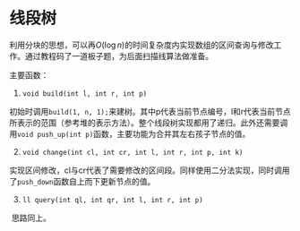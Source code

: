 # 线段树

利用分块的思想，可以再$O(\log n)$的时间复杂度内实现数组的区间查询与修改工作。通过教程码了一道板子题，为后面扫描线算法做准备。

主要函数：

1. `void build(int l, int r, int p)`

​        初始时调用`build(1, n, 1);`来建树。其中p代表当前节点编号，l和r代表当前节点所表示的范围（参考堆的表示方法）。整个线段树实现都用了递归。此外还需要调用`void push_up(int p)`函数，主要功能为合并其左右孩子节点的值。

2. `void change(int cl, int cr, int l, int r, int p, int k)`

​        实现区间修改，cl与cr代表了需要修改的区间段。同样使用二分法实现，同时调用了`push_down`函数自上而下更新节点的值。

3. `ll query(int ql, int qr, int l, int r, int p)`

​      思路同上。
